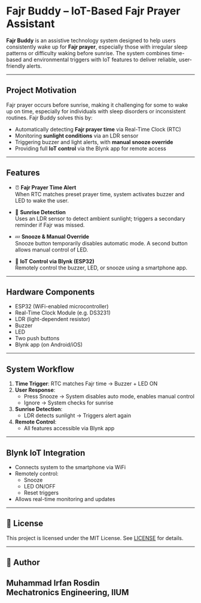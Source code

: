 # Fajr Buddy – IoT-Based Fajr Prayer Assistant

**Fajr Buddy** is an assistive technology system designed to help users consistently wake up for **Fajr prayer**, especially those with irregular sleep patterns or difficulty waking before sunrise. The system combines time-based and environmental triggers with IoT features to deliver reliable, user-friendly alerts.

---

## Project Motivation

Fajr prayer occurs before sunrise, making it challenging for some to wake up on time, especially for individuals with sleep disorders or inconsistent routines. Fajr Buddy solves this by:

- Automatically detecting **Fajr prayer time** via Real-Time Clock (RTC)
- Monitoring **sunlight conditions** via an LDR sensor
- Triggering buzzer and light alerts, with **manual snooze override**
- Providing full **IoT control** via the Blynk app for remote access

---

## Features

- ⏰ **Fajr Prayer Time Alert**  
  When RTC matches preset prayer time, system activates buzzer and LED to wake the user.

- 🌄 **Sunrise Detection**  
  Uses an LDR sensor to detect ambient sunlight; triggers a secondary reminder if Fajr was missed.

- 💤 **Snooze & Manual Override**  
  Snooze button temporarily disables automatic mode. A second button allows manual control of LED.

- 📱 **IoT Control via Blynk (ESP32)**  
  Remotely control the buzzer, LED, or snooze using a smartphone app.

---

## Hardware Components

- ESP32 (WiFi-enabled microcontroller)  
- Real-Time Clock Module (e.g. DS3231)  
- LDR (light-dependent resistor)  
- Buzzer  
- LED  
- Two push buttons  
- Blynk app (on Android/iOS)

---

## System Workflow

1. **Time Trigger**: RTC matches Fajr time → Buzzer + LED ON  
2. **User Response**:  
   - Press Snooze → System disables auto mode, enables manual control  
   - Ignore → System checks for sunrise  
3. **Sunrise Detection**:  
   - LDR detects sunlight → Triggers alert again  
4. **Remote Control**:  
   - All features accessible via Blynk app

---

## Blynk IoT Integration

- Connects system to the smartphone via WiFi  
- Remotely control:
  - Snooze
  - LED ON/OFF
  - Reset triggers  
- Allows real-time monitoring and updates

---

## 📝 License

This project is licensed under the MIT License. See [LICENSE](./LICENSE) for details.

---

## 👤 Author

**Muhammad Irfan Rosdin**  
Mechatronics Engineering, IIUM  
---


